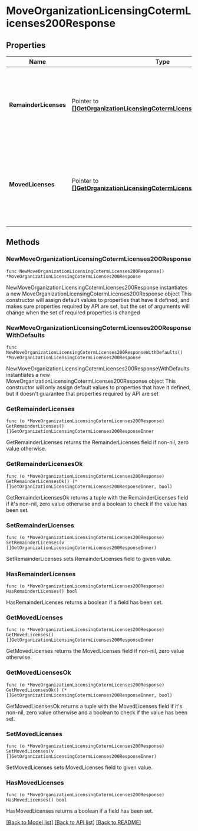 # MoveOrganizationLicensingCotermLicenses200Response

## Properties

Name | Type | Description | Notes
------------ | ------------- | ------------- | -------------
**RemainderLicenses** | Pointer to [**[]GetOrganizationLicensingCotermLicenses200ResponseInner**](GetOrganizationLicensingCotermLicenses200ResponseInner.md) | Remainder licenses created in the source organization as a result of moving a subset of the counts of a license | [optional] 
**MovedLicenses** | Pointer to [**[]GetOrganizationLicensingCotermLicenses200ResponseInner**](GetOrganizationLicensingCotermLicenses200ResponseInner.md) | Newly moved licenses created in the destination organization of the license move operation | [optional] 

## Methods

### NewMoveOrganizationLicensingCotermLicenses200Response

`func NewMoveOrganizationLicensingCotermLicenses200Response() *MoveOrganizationLicensingCotermLicenses200Response`

NewMoveOrganizationLicensingCotermLicenses200Response instantiates a new MoveOrganizationLicensingCotermLicenses200Response object
This constructor will assign default values to properties that have it defined,
and makes sure properties required by API are set, but the set of arguments
will change when the set of required properties is changed

### NewMoveOrganizationLicensingCotermLicenses200ResponseWithDefaults

`func NewMoveOrganizationLicensingCotermLicenses200ResponseWithDefaults() *MoveOrganizationLicensingCotermLicenses200Response`

NewMoveOrganizationLicensingCotermLicenses200ResponseWithDefaults instantiates a new MoveOrganizationLicensingCotermLicenses200Response object
This constructor will only assign default values to properties that have it defined,
but it doesn't guarantee that properties required by API are set

### GetRemainderLicenses

`func (o *MoveOrganizationLicensingCotermLicenses200Response) GetRemainderLicenses() []GetOrganizationLicensingCotermLicenses200ResponseInner`

GetRemainderLicenses returns the RemainderLicenses field if non-nil, zero value otherwise.

### GetRemainderLicensesOk

`func (o *MoveOrganizationLicensingCotermLicenses200Response) GetRemainderLicensesOk() (*[]GetOrganizationLicensingCotermLicenses200ResponseInner, bool)`

GetRemainderLicensesOk returns a tuple with the RemainderLicenses field if it's non-nil, zero value otherwise
and a boolean to check if the value has been set.

### SetRemainderLicenses

`func (o *MoveOrganizationLicensingCotermLicenses200Response) SetRemainderLicenses(v []GetOrganizationLicensingCotermLicenses200ResponseInner)`

SetRemainderLicenses sets RemainderLicenses field to given value.

### HasRemainderLicenses

`func (o *MoveOrganizationLicensingCotermLicenses200Response) HasRemainderLicenses() bool`

HasRemainderLicenses returns a boolean if a field has been set.

### GetMovedLicenses

`func (o *MoveOrganizationLicensingCotermLicenses200Response) GetMovedLicenses() []GetOrganizationLicensingCotermLicenses200ResponseInner`

GetMovedLicenses returns the MovedLicenses field if non-nil, zero value otherwise.

### GetMovedLicensesOk

`func (o *MoveOrganizationLicensingCotermLicenses200Response) GetMovedLicensesOk() (*[]GetOrganizationLicensingCotermLicenses200ResponseInner, bool)`

GetMovedLicensesOk returns a tuple with the MovedLicenses field if it's non-nil, zero value otherwise
and a boolean to check if the value has been set.

### SetMovedLicenses

`func (o *MoveOrganizationLicensingCotermLicenses200Response) SetMovedLicenses(v []GetOrganizationLicensingCotermLicenses200ResponseInner)`

SetMovedLicenses sets MovedLicenses field to given value.

### HasMovedLicenses

`func (o *MoveOrganizationLicensingCotermLicenses200Response) HasMovedLicenses() bool`

HasMovedLicenses returns a boolean if a field has been set.


[[Back to Model list]](../README.md#documentation-for-models) [[Back to API list]](../README.md#documentation-for-api-endpoints) [[Back to README]](../README.md)


